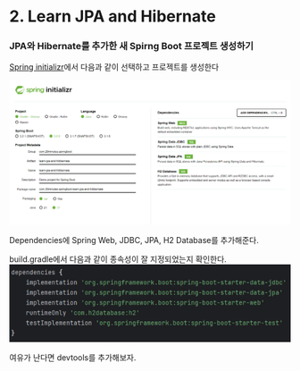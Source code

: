 # 2. Learn JPA and Hibernate

### JPA와 Hibernate를 추가한 새 Spirng Boot 프로젝트 생성하기

[Spring initializr](http://start.spring.io/)에서 다음과 같이 선택하고 프로젝트를 생성한다

![프로젝트 생성](img/GenerateProject.png)

Dependencies에 Spring Web, JDBC, JPA, H2 Database를 추가해준다.

build.gradle에서 다음과 같이 종속성이 잘 지정되었는지 확인한다.
![build](img/build.png)

여유가 난다면 devtools를 추가해보자.
